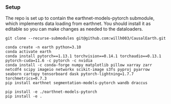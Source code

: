### Setup

The repo is set up to contain the earthnet-models-pytorch submodule, which implements data loading from earthnet. You should install it as editable so you can make changes as needed to the dataloaders. 


```
git clone --recurse-submodules git@github.com:willh003/CausalEarth.git

conda create -n earth python=3.10
conda activate earth
conda install pytorch==1.13.1 torchvision==0.14.1 torchaudio==0.13.1 pytorch-cuda=11.6 -c pytorch -c nvidia
conda install -c conda-forge numpy matplotlib pillow xarray zarr netcdf4 scipy imageio networkx scikit-image s3fs pyproj pyarrow seaborn cartopy tensorboard dask pytorch-lightning=1.7.7 torchmetrics=0.7.3
pip install earthnet segmentation-models-pytorch wandb draccus

pip install -e ./earthnet-models-pytorch
pip install -e .
```
